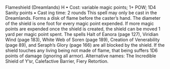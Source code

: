 Flameshield (Dreamlands) H
• Cost: variable magic points; 1+ POW; 1D4 Sanity 
points
•
 Cast
ing time: 2 rounds
This spell may only be cast in the Dreamlands. Forms a 
disk of flame before the caster’s hand. The diameter of the shield is one foot for every magic point expended. If 
more magic points are expended once the shield is created, 
the shield can be moved 1 yard per magic point spent. 
The spells Halt of Eanora (page 127), Viridian Wind 
(page 183), White Web of Soren  (page 189), Creation of 
Venerability (page 89), and Seraph’s Glory (page 166) are 
all blocked by the shield. If the shield touches any living 
being not made of flame, that being suffers 1D6 points of 
damage (ignoring all armor).
Alternative names: The Incredible Shield of Y’sr, Calefactive 
Barrier, Fiery Retortion.

